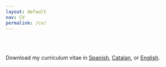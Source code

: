 ```yaml
---
layout: default
nav: CV
permalink: /cv/
---
```


<br><br>

Download my curriculum vitae in <a href="adriano.latorre.cv.es.pdf" download="adriano.latorre.cv.pdf">Spanish</a>, <a href="adriano.latorre.cv.ca.pdf" download="adriano.latorre.cv.pdf">Catalan</a>, or <a href="adriano.latorre.cv.en.pdf" download="adriano.latorre.cv.pdf">English</a>.
